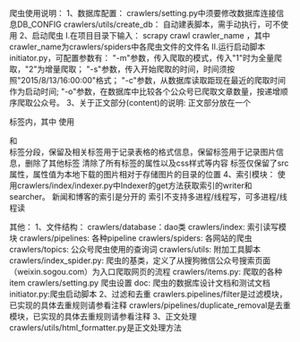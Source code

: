 爬虫使用说明：
1、数据库配置：
	crawlers/setting.py中须要修改数据库连接信息DB_CONFIG
	crawlers/utils/create_db： 自动建表脚本，需手动执行，可不使用
2、启动爬虫
	I.在项目目录下输入： scrapy crawl crawler_name ，其中crawler_name为crawlers/spiders中各爬虫文件的文件名
	II.运行启动脚本initiator.py，可配置参数有：
		"-m"参数，传入爬取的模式，传入"1"时为全量爬取，"2"为增量爬取；
		"-s"参数，传入开始爬取的时间，时间须按照"2015/8/13/16:00:00"格式；
		"-c"参数，从数据库读取距现在最近的爬取时间作为启动时间;
		"-o"参数，在数据库中比较各个公众号已爬取文章数量，按递增顺序爬取公众号。
3、关于正文部分(content)的说明:
	正文部分放在一个<div></div>标签内，其中
	使用<p></p>和<br>标签分段，保留<table>及相关标签用于记录表格的格式信息，保留<img>标签用于记录图片信息，删除了其他标签
	清除了所有标签的属性以及css样式等内容
	<img>标签仅保留了src属性，属性值为本地下载的图片相对于存储图片的目录的位置
4、索引模块：
	使用crawlers/index/indexer.py中Indexer的get方法获取索引的writer和searcher。
	新闻和博客的索引是分开的
	索引不支持多进程/线程写，可多进程/线程读

其他：
1、文件结构：
	crawlers/database：dao类
	crawlers/index: 索引读写模块
    crawlers/pipelines: 各种pipeline
    crawlers/spiders: 各网站的爬虫
    crawlers/topics: 公众号爬虫使用的查询词
    crawlers/utils: 附加工具脚本
    crawlers/index_spider.py: 爬虫的基类，定义了从搜狗微信公众号搜索页面（weixin.sogou.com）为入口爬取网页的流程
    crawlers/items.py: 爬取的各种item
    crawlers/setting.py 爬虫设置
    doc: 爬虫的数据库设计文档和测试文档
    initiator.py:爬虫启动脚本
2、过滤和去重
	crawlers.pipelines/filter是过滤模块，已实现的具体去重规则请参看注释
	crawlers/pipelines/duplicate_removal是去重模块，已实现的具体去重规则请参看注释
3、正文处理
	crawlers/utils/html_formatter.py是正文处理方法